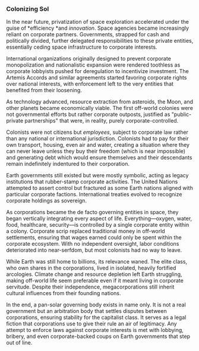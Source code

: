 ### Colonizing Sol

In the near future, privatization of space exploration accelerated under the guise of *efficiency *and *innovation*. Space agencies became increasingly reliant on corporate partners. Governments, strapped for cash and politically divided, further delegated responsibilities to these private entities, essentially ceding space infrastructure to corporate interests.

International organizations originally designed to prevent corporate monopolization and nationalistic expansion were rendered toothless as corporate lobbyists pushed for deregulation to incentivize investment. The Artemis Accords and similar agreements started favoring corporate rights over national interests, with enforcement left to the very entities that benefited from their loosening.

As technology advanced, resource extraction from asteroids, the Moon, and other planets became economically viable. The first off-world colonies were not governmental efforts but rather corporate outposts, justified as "public-private partnerships" that were, in reality, purely corporate-controlled.

Colonists were not citizens but *employees*, subject to corporate law rather than any national or international jurisdiction. Colonists had to pay for their own transport, housing, even air and water, creating a situation where they can never leave unless they buy their freedom (which is near impossible) and generating debt which would ensure themselves and their descendants remain indefinitely indentured to their corporation.

Earth governments still existed but were mostly symbolic, acting as legacy institutions that rubber-stamp corporate activities. The United Nations attempted to assert control but fractured as some Earth nations aligned with particular corporate factions. International treaties evolved to recognize corporate holdings as sovereign.

As corporations became the de facto governing entities in space, they began vertically integrating every aspect of life. Everything—oxygen, water, food, healthcare, security—is controlled by a single corporate entity within a colony. Corporate scrip replaced traditional money in off-world settlements, ensuring that wages earned could only be spent within the corporate ecosystem. With no independent oversight, labor conditions deteriorated into near-serfdom, but most colonists had no way to leave.

While Earth was still home to billions, its relevance waned. The elite class, who own shares in the corporations, lived in isolated, heavily fortified arcologies. Climate change and resource depletion left Earth struggling, making off-world life seem preferable even if it meant living in corporate servitude. Despite their independence, megacorporations still inherit cultural influences from their founding nations.

In the end, a pan-solar governing body exists in name only. It is not a real government but an arbitration body that settles disputes between corporations, ensuring stability for the capitalist class. It serves as a legal fiction that corporations use to give their rule an air of legitimacy. Any attempt to enforce laws against corporate interests is met with lobbying, bribery, and even corporate-backed coups on Earth governments that step out of line.